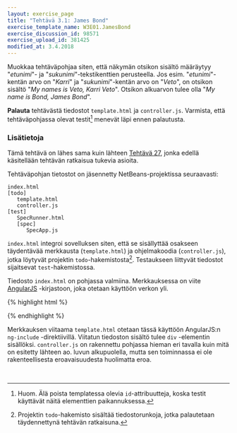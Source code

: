 ```yaml
---
layout: exercise_page
title: "Tehtävä 3.1: James Bond"
exercise_template_name: W3E01.JamesBond
exercise_discussion_id: 98571
exercise_upload_id: 381425
modified_at: 3.4.2018
---
```


Muokkaa tehtäväpohjaa siten, että näkymän otsikon sisältö määräytyy "*etunimi*"- ja "*sukunimi*"-tekstikenttien perusteella. Jos esim. "*etunimi*"-kentän arvo on "*Karri*" ja "*sukunimi*"-kentän arvo on "*Veto*", on otsikon sisältö "*My names is Veto, Karri Veto*". Otsikon alkuarvon tulee olla "*My name is Bond, James Bond*".

**Palauta** tehtävästä tiedostot `template.html` ja `controller.js`. Varmista, että tehtäväpohjassa olevat testit[^2] menevät läpi ennen palautusta.

[^2]: Huom. Älä poista templatessa olevia `id`-attribuutteja, koska testit käyttävät näitä elementtien paikannuksessa.

### Lisätietoja

Tämä tehtävä on lähes sama kuin lähteen [Tehtävä 27](http://web-selainohjelmointi.github.io/#vk-4-t27), jonka edellä käsitellään tehtävän ratkaisua tukevia asioita.

Tehtäväpohjan tietostot on jäsennetty NetBeans-projektissa seuraavasti:

~~~
index.html
[todo]
   template.html
   controller.js
[test]
   SpecRunner.html
   [spec]
      SpecApp.js
~~~

`index.html` integroi sovelluksen siten, että se sisällyttää osakseen täydentävää merkkausta (`template.html`) ja ohjelmakoodia (`controller.js`), jotka löytyvät projektin `todo`-hakemistosta[^1]. Testaukseen liittyvät tiedostot sijaitsevat `test`-hakemistossa.

[^1]: Projektin `todo`-hakemisto sisältää tiedostorunkoja, jotka palautetaan täydennettynä tehtävän ratkaisuna.

Tiedosto `index.html` on pohjassa valmiina. Merkkauksessa on viite
 [AngularJS](https://angularjs.org) -kirjastoon, joka otetaan käyttöön verkon yli.

{% highlight html %}

<!DOCTYPE html>
<html>
    <head>
        <title>My name is Bond, James Bond</title>
        <meta charset="UTF-8">
        <meta name="viewport" content="width=device-width, initial-scale=1.0">
        <script src="https://ajax.googleapis.com/ajax/libs/angularjs/1.6.9/angular.min.js"></script>
    </head>
    <body ng-app='BondApp'>
        <div ng-include="'./todo/template.html'" /></div>        
        <script src='./todo/controller.js'></script>
    </body>
</html>

{% endhighlight %}

Merkkauksen viitaama `template.html` otetaan tässä käyttöön AngularJS:n `ng-include` -direktiivillä. Viitatun tiedoston sisältö tulee `div` -elementin sisällöksi. `controller.js` on rakennettu pohjassa hieman eri tavalla kuin mitä on esitetty lähteen ao. luvun alkupuolella, mutta sen toiminnassa ei ole rakenteellisesta eroavaisuudesta huolimatta eroa.


<br/>
